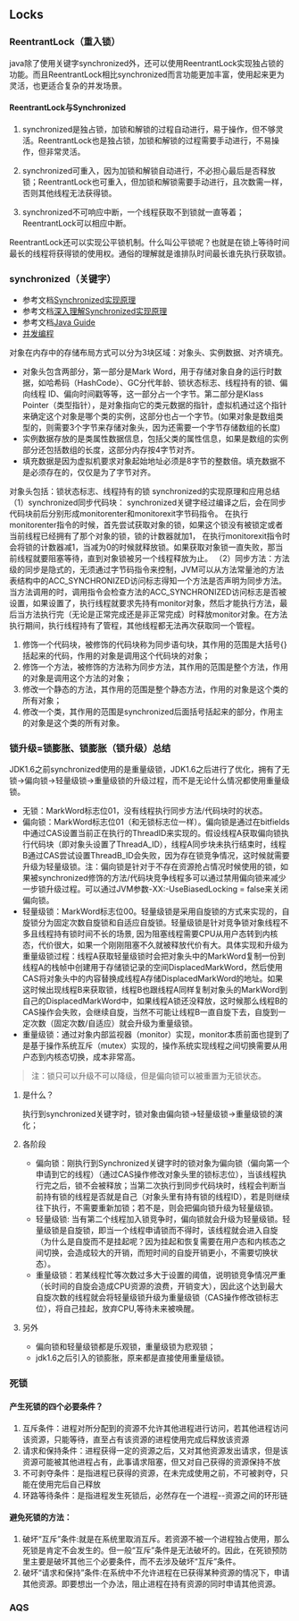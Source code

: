 ## Locks

### ReentrantLock（重入锁）

java除了使用关键字synchronized外，还可以使用ReentrantLock实现独占锁的功能。而且ReentrantLock相比synchronized而言功能更加丰富，使用起来更为灵活，也更适合复杂的并发场景。

#### ReentrantLock与Synchronized

1. synchronized是独占锁，加锁和解锁的过程自动进行，易于操作，但不够灵活。ReentrantLock也是独占锁，加锁和解锁的过程需要手动进行，不易操作，但非常灵活。

2. synchronized可重入，因为加锁和解锁自动进行，不必担心最后是否释放锁；ReentrantLock也可重入，但加锁和解锁需要手动进行，且次数需一样，否则其他线程无法获得锁。

3. synchronized不可响应中断，一个线程获取不到锁就一直等着；ReentrantLock可以相应中断。

ReentrantLock还可以实现公平锁机制。什么叫公平锁呢？也就是在锁上等待时间最长的线程将获得锁的使用权。通俗的理解就是谁排队时间最长谁先执行获取锁。

### synchronized（关键字）
- 参考文档[Synchronized实现原理](https://blog.csdn.net/jinjiniao1/article/details/91546512)
- 参考文档[深入理解Synchronized实现原理](https://www.jianshu.com/p/46a874d52b71)
- 参考文档[Java Guide](https://snailclimb.gitee.io/javaguide-interview/#/./docs/b-3Java%E5%A4%9A%E7%BA%BF%E7%A8%8B?id=_2311-synchronized-%e5%85%b3%e9%94%ae%e5%ad%97)
- [并发编程](http://concurrent.redspider.group/RedSpider.html)

对象在内存中的存储布局方式可以分为3块区域：对象头、实例数据、对齐填充。

- 对象头包含两部分，第一部分是Mark Word，用于存储对象自身的运行时数据，如哈希码（HashCode）、GC分代年龄、锁状态标志、线程持有的锁、偏向线程 ID、偏向时间戳等等，这一部分占一个字节。第二部分是Klass Pointer（类型指针），是对象指向它的类元数据的指针，虚拟机通过这个指针来确定这个对象是哪个类的实例，这部分也占一个字节。(如果对象是数组类型的，则需要3个字节来存储对象头，因为还需要一个字节存储数组的长度)
- 实例数据存放的是类属性数据信息，包括父类的属性信息，如果是数组的实例部分还包括数组的长度，这部分内存按4字节对齐。
- 填充数据是因为虚拟机要求对象起始地址必须是8字节的整数倍。填充数据不是必须存在的，仅仅是为了字节对齐。


对象头包括：锁状态标志、线程持有的锁
synchronized的实现原理和应用总结
（1）synchronized同步代码块：
synchronized关键字经过编译之后，会在同步代码块前后分别形成monitorenter和monitorexit字节码指令。
在执行monitorenter指令的时候，首先尝试获取对象的锁，如果这个锁没有被锁定或者当前线程已经拥有了那个对象的锁，锁的计数器就加1，
在执行monitorexit指令时会将锁的计数器减1，当减为0的时候就释放锁。如果获取对象锁一直失败，那当前线程就要阻塞等待，直到对象锁被另一个线程释放为止。
（2）同步方法：方法级的同步是隐式的，无须通过字节码指令来控制，JVM可以从方法常量池的方法表结构中的ACC_SYNCHRONIZED访问标志得知一个方法是否声明为同步方法。当方法调用的时，调用指令会检查方法的ACC_SYNCHRONIZED访问标志是否被设置，如果设置了，执行线程就要求先持有monitor对象，然后才能执行方法，最后当方法执行完（无论是正常完成还是非正常完成）时释放monitor对象。在方法执行期间，执行线程持有了管程，其他线程都无法再次获取同一个管程。


1. 修饰一个代码块，被修饰的代码块称为同步语句块，其作用的范围是大括号{}括起来的代码，作用的对象是调用这个代码块的对象； 
2. 修饰一个方法，被修饰的方法称为同步方法，其作用的范围是整个方法，作用的对象是调用这个方法的对象； 
3. 修改一个静态的方法，其作用的范围是整个静态方法，作用的对象是这个类的所有对象； 
4. 修改一个类，其作用的范围是synchronized后面括号括起来的部分，作用主的对象是这个类的所有对象。

### 锁升级=锁膨胀、锁膨胀（锁升级）总结
JDK1.6之前synchronized使用的是重量级锁，JDK1.6之后进行了优化，拥有了无锁->偏向锁->轻量级锁->重量级锁的升级过程，而不是无论什么情况都使用重量级锁。
- 无锁：MarkWord标志位01，没有线程执行同步方法/代码块时的状态。
- 偏向锁：MarkWord标志位01（和无锁标志位一样）。偏向锁是通过在bitfields中通过CAS设置当前正在执行的ThreadID来实现的。假设线程A获取偏向锁执行代码块（即对象头设置了ThreadA_ID），线程A同步块未执行结束时，线程B通过CAS尝试设置ThreadB_ID会失败，因为存在锁竞争情况，这时候就需要升级为轻量级锁。注：偏向锁是针对于不存在资源抢占情况时候使用的锁，如果被synchronized修饰的方法/代码块竞争线程多可以通过禁用偏向锁来减少一步锁升级过程。可以通过JVM参数-XX:-UseBiasedLocking = false来关闭偏向锁。
- 轻量级锁：MarkWord标志位00。轻量级锁是采用自旋锁的方式来实现的，自旋锁分为固定次数自旋锁和自适应自旋锁。轻量级锁是针对竞争锁对象线程不多且线程持有锁时间不长的场景, 因为阻塞线程需要CPU从用户态转到内核态，代价很大，如果一个刚刚阻塞不久就被释放代价有大。具体实现和升级为重量级锁过程：线程A获取轻量级锁时会把对象头中的MarkWord复制一份到线程A的栈帧中创建用于存储锁记录的空间DisplacedMarkWord，然后使用CAS将对象头中的内容替换成线程A存储DisplacedMarkWord的地址。如果这时候出现线程B来获取锁，线程B也跟线程A同样复制对象头的MarkWord到自己的DisplacedMarkWord中，如果线程A锁还没释放，这时候那么线程B的CAS操作会失败，会继续自旋，当然不可能让线程B一直自旋下去，自旋到一定次数（固定次数/自适应）就会升级为重量级锁。
- 重量级锁：通过对象内部监视器（monitor）实现，monitor本质前面也提到了是基于操作系统互斥（mutex）实现的，操作系统实现线程之间切换需要从用户态到内核态切换，成本非常高。
> 注：锁只可以升级不可以降级，但是偏向锁可以被重置为无锁状态。

1. 是什么？

    执行到synchronized关键字时，锁对象由偏向锁->轻量级锁->重量级锁的演化；
2.  各阶段

    - 偏向锁：刚执行到Synchronized关键字时的锁对象为偏向锁（偏向第一个申请到它的线程）（通过CAS操作修改对象头里的锁标志位），当该线程执行完之后，锁不会被释放；当第二次执行到同步代码块时，线程会判断当前持有锁的线程是否就是自己（对象头里有持有锁的线程ID），若是则继续往下执行，不需要重新加锁；若不是，则会把偏向锁升级为轻量级锁。
    - 轻量级锁: 当有第二个线程加入锁竞争时，偏向锁就会升级为轻量级锁。轻量级锁是自旋锁，即当一个线程申请锁而不得时，该线程就会进入自旋（为什么是自旋而不是挂起呢？因为挂起和恢复需要在用户态和内核态之间切换，会造成较大的开销，而短时间的自旋开销更小，不需要切换状态）。
    - 重量级锁：若某线程忙等次数过多大于设置的阈值，说明锁竞争情况严重（长时间的自旋会造成CPU资源的浪费，开销变大），因此这个达到最大自旋次数的线程就会将轻量级锁升级为重量级锁（CAS操作修改锁标志位），将自己挂起，放弃CPU,等待未来被唤醒。
3. 另外

    - 偏向锁和轻量级锁都是乐观锁，重量级锁为悲观锁；
    - jdk1.6之后引入的锁膨胀，原来都是直接使用重量级锁。


### 死锁
#### 产生死锁的四个必要条件？
1. 互斥条件：进程对所分配到的资源不允许其他进程进行访问，若其他进程访问该资源，只能等待，直至占有该资源的进程使用完成后释放该资源
2. 请求和保持条件：进程获得一定的资源之后，又对其他资源发出请求，但是该资源可能被其他进程占有，此事请求阻塞，但又对自己获得的资源保持不放
3. 不可剥夺条件：是指进程已获得的资源，在未完成使用之前，不可被剥夺，只能在使用完后自己释放
4. 环路等待条件：是指进程发生死锁后，必然存在一个进程--资源之间的环形链

#### 避免死锁的方法：
1. 破坏“互斥”条件:就是在系统里取消互斥。若资源不被一个进程独占使用，那么死锁是肯定不会发生的。但一般“互斥”条件是无法破坏的。因此，在死锁预防里主要是破坏其他三个必要条件，而不去涉及破坏“互斥”条件。
2. 破坏“请求和保持”条件:在系统中不允许进程在已获得某种资源的情况下，申请其他资源。即要想出一个办法，阻止进程在持有资源的同时申请其他资源。




### AQS














